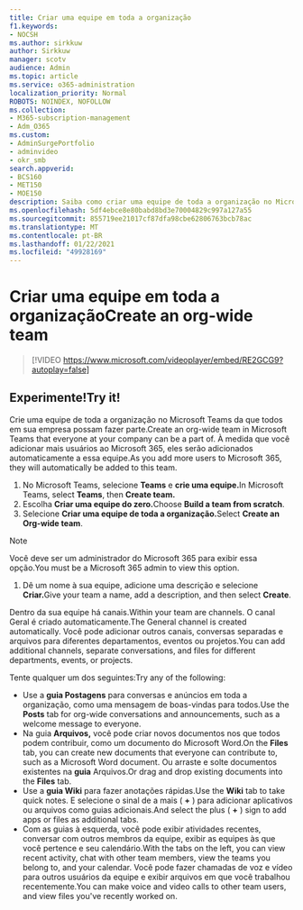 ```yaml
---
title: Criar uma equipe em toda a organização
f1.keywords:
- NOCSH
ms.author: sirkkuw
author: Sirkkuw
manager: scotv
audience: Admin
ms.topic: article
ms.service: o365-administration
localization_priority: Normal
ROBOTS: NOINDEX, NOFOLLOW
ms.collection:
- M365-subscription-management
- Adm_O365
ms.custom:
- AdminSurgePortfolio
- adminvideo
- okr_smb
search.appverid:
- BCS160
- MET150
- MOE150
description: Saiba como criar uma equipe de toda a organização no Microsoft Teams.
ms.openlocfilehash: 5df4ebce8e80babd8bd3e70004829c997a127a55
ms.sourcegitcommit: 855719ee21017cf87dfa98cbe62806763bcb78ac
ms.translationtype: MT
ms.contentlocale: pt-BR
ms.lasthandoff: 01/22/2021
ms.locfileid: "49928169"
---
```

# <a name="create-an-org-wide-team"></a><span data-ttu-id="d307d-103">Criar uma equipe em toda a organização</span><span class="sxs-lookup"><span data-stu-id="d307d-103">Create an org-wide team</span></span>

> [!VIDEO https://www.microsoft.com/videoplayer/embed/RE2GCG9?autoplay=false]

## <a name="try-it"></a><span data-ttu-id="d307d-104">Experimente!</span><span class="sxs-lookup"><span data-stu-id="d307d-104">Try it!</span></span>

<span data-ttu-id="d307d-105">Crie uma equipe de toda a organização no Microsoft Teams da que todos em sua empresa possam fazer parte.</span><span class="sxs-lookup"><span data-stu-id="d307d-105">Create an org-wide team in Microsoft Teams that everyone at your company can be a part of.</span></span> <span data-ttu-id="d307d-106">À medida que você adicionar mais usuários ao Microsoft 365, eles serão adicionados automaticamente a essa equipe.</span><span class="sxs-lookup"><span data-stu-id="d307d-106">As you add more users to Microsoft 365, they will automatically be added to this team.</span></span>

1. <span data-ttu-id="d307d-107">No Microsoft Teams, selecione  **Teams** e **crie uma equipe.**</span><span class="sxs-lookup"><span data-stu-id="d307d-107">In Microsoft Teams, select  **Teams**, then **Create team.**</span></span>
2. <span data-ttu-id="d307d-108">Escolha **Criar uma equipe do zero.**</span><span class="sxs-lookup"><span data-stu-id="d307d-108">Choose  **Build a team from scratch**.</span></span>
3. <span data-ttu-id="d307d-109">Selecione **Criar uma equipe de toda a organização.**</span><span class="sxs-lookup"><span data-stu-id="d307d-109">Select  **Create an Org-wide team**.</span></span>

> [!NOTE]
> <span data-ttu-id="d307d-110">Você deve ser um administrador do Microsoft 365 para exibir essa opção.</span><span class="sxs-lookup"><span data-stu-id="d307d-110">You must be a Microsoft 365 admin to view this option.</span></span>

1. <span data-ttu-id="d307d-111">Dê um nome à sua equipe, adicione uma descrição e selecione **Criar.**</span><span class="sxs-lookup"><span data-stu-id="d307d-111">Give your team a name, add a description, and then select  **Create**.</span></span>

<span data-ttu-id="d307d-112">Dentro da sua equipe há canais.</span><span class="sxs-lookup"><span data-stu-id="d307d-112">Within your team are channels.</span></span> <span data-ttu-id="d307d-113">O canal Geral é criado automaticamente.</span><span class="sxs-lookup"><span data-stu-id="d307d-113">The General channel is created automatically.</span></span> <span data-ttu-id="d307d-114">Você pode adicionar outros canais, conversas separadas e arquivos para diferentes departamentos, eventos ou projetos.</span><span class="sxs-lookup"><span data-stu-id="d307d-114">You can add additional channels, separate conversations, and files for different departments, events, or projects.</span></span>

<span data-ttu-id="d307d-115">Tente qualquer um dos seguintes:</span><span class="sxs-lookup"><span data-stu-id="d307d-115">Try any of the following:</span></span>

- <span data-ttu-id="d307d-116">Use a  **guia Postagens** para conversas e anúncios em toda a organização, como uma mensagem de boas-vindas para todos.</span><span class="sxs-lookup"><span data-stu-id="d307d-116">Use the  **Posts** tab for org-wide conversations and announcements, such as a welcome message to everyone.</span></span>
- <span data-ttu-id="d307d-117">Na guia  **Arquivos,** você pode criar novos documentos nos que todos podem contribuir, como um documento do Microsoft Word.</span><span class="sxs-lookup"><span data-stu-id="d307d-117">On the  **Files** tab, you can create new documents that everyone can contribute to, such as a Microsoft Word document.</span></span> <span data-ttu-id="d307d-118">Ou arraste e solte documentos existentes na  **guia** Arquivos.</span><span class="sxs-lookup"><span data-stu-id="d307d-118">Or drag and drop existing documents into the  **Files** tab.</span></span>
- <span data-ttu-id="d307d-119">Use a  **guia Wiki** para fazer anotações rápidas.</span><span class="sxs-lookup"><span data-stu-id="d307d-119">Use the  **Wiki** tab to take quick notes.</span></span> <span data-ttu-id="d307d-120">E selecione o sinal de a mais ( **+** ) para adicionar aplicativos ou arquivos como guias adicionais.</span><span class="sxs-lookup"><span data-stu-id="d307d-120">And select the plus ( **+** ) sign to add apps or files as additional tabs.</span></span>
- <span data-ttu-id="d307d-121">Com as guias à esquerda, você pode exibir atividades recentes, conversar com outros membros da equipe, exibir as equipes às que você pertence e seu calendário.</span><span class="sxs-lookup"><span data-stu-id="d307d-121">With the tabs on the left, you can view recent activity, chat with other team members, view the teams you belong to, and your calendar.</span></span> <span data-ttu-id="d307d-122">Você pode fazer chamadas de voz e vídeo para outros usuários da equipe e exibir arquivos em que você trabalhou recentemente.</span><span class="sxs-lookup"><span data-stu-id="d307d-122">You can make voice and video calls to other team users, and view files you've recently worked on.</span></span>